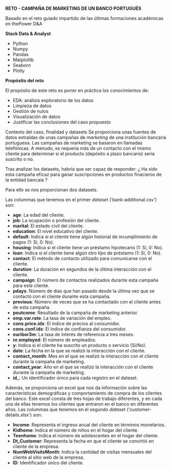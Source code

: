 **RETO - CAMPAÑA DE MARKETING DE UN BANCO PORTUGUÉS**

Basado en el reto guiado impartido de las últimas formaciones académicas en thePower D&A


**Stack Data & Analyst**

- Python
- Numpy
- Pandas
- Matplotlib
- Seaborn
- Plotly


**Propósito del reto**

El propósito de este reto es poner en práctica los conocimientos de:

- EDA: análisis exploratorio de los datos
- Limpieza de datos
- Gestión de nulos
- Visualización de datos
- Justificar las conclusiones del caso propuesto

Contexto del caso, finalidad y datasets
Se proporciona unas fuentes de datos extraídas de unas campañas de _marketing_ de una institución bancaria portuguesa. Las campañas de marketing se basaron en llamadas telefónicas. A menudo, se requería más de un contacto con el mismo cliente para determinar si el producto (depósito a plazo bancario) sería suscrito o no.

Tras analizar los datasets, habría que ser capaz de responder: ¿ Ha sido esta campaña eficaz para ganar suscripciones en productos finacieros de la entidad bancaia ?

Para ello se nos proporcionan dos datasets.

Las colummas que tenemos en el primer _dataset_ ('bank-additional.csv') son:

- **age**: La edad del cliente.
- **job**: La ocupación o profesión del cliente.
- **marital**: El estado civil del cliente.
- **education**: El nivel educativo del cliente.
- **default**: Indica si el cliente tiene algún historial de incumplimiento de pagos (1: Sí, 0: No).
- **housing**: Indica si el cliente tiene un préstamo hipotecario (1: Sí, 0: No).
- **loan**: Indica si el cliente tiene algún otro tipo de préstamo (1: Sí, 0: No).
- **contact**: El método de contacto utilizado para comunicarse con el cliente.
- **duration**: La duración en segundos de la última interacción con el cliente.
- **campaign**: El número de contactos realizados durante esta campaña para este cliente.
- **pdays**: Número de días que han pasado desde la última vez que se contactó con el cliente durante esta campaña.
- **previous**: Número de veces que se ha contactado con el cliente antes de esta campaña.
- **poutcome**: Resultado de la campaña de marketing anterior.
- **emp.var.rate**: La tasa de variación del empleo.
- **cons.price.idx**: El índice de precios al consumidor.
- **cons.conf.idx**: El índice de confianza del consumidor.
- **euribor3m**: La tasa de interés de referencia a tres meses.
- **nr.employed**: El número de empleados.
- **y**: Indica si el cliente ha suscrito un producto o servicio (Sí/No).
- **date**: La fecha en la que se realizó la interacción con el cliente.
- **contact_month**: Mes en el que se realizó la interacción con el cliente durante la campaña de marketing.
- **contact_year**: Año en el que se realizó la interacción con el cliente durante la campaña de marketing.
- **id\_**: Un identificador único para cada registro en el dataset.

Además, se proporciona un excel que nos da información sobre las características demográficas y comportamiento de compra de los clientes del banco. Este excel consta de tres hojas de trabajo diferentes, y en cada una de ellas tenemos los clientes que entraron en el banco en diferentes años.
Las colummas que tenemos en el segundo _dataset_ ('customer-details.xlsx') son:

- **Income**: Representa el ingreso anual del cliente en términos monetarios.
- **Kidhome**: Indica el número de niños en el hogar del cliente.
- **Teenhome**: Indica el número de adolescentes en el hogar del cliente.
- **Dt_Customer**: Representa la fecha en que el cliente se convirtió en cliente de la empresa.
- **NumWebVisitsMonth**: Indica la cantidad de visitas mensuales del cliente al sitio web de la empresa.
- **ID**: Identificador único del cliente.
